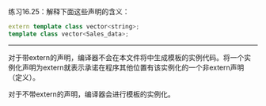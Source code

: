 练习16.25：解释下面这些声明的含义：

```c++
extern template class vector<string>;
template class vector<Sales_data>;
```

---

对于带extern的声明，编译器不会在本文件将中生成模板的实例代码。将一个实例化声明为extern就表示承诺在程序其他位置有该实例化的一个非extern声明（定义）。

对于不带extern的声明，编译器会进行模板的实例化。
